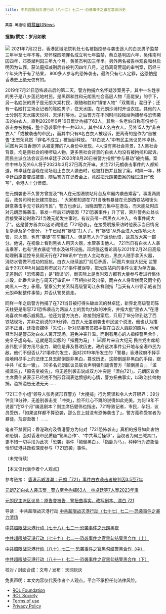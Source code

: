 ```yaml
---
title: 中共超限战灭港行动（八十二）七二一·恐袭事件之谁在篡改历史
---
```

`英喜-粵語組` [轉載自GNews](https://gnews.org/zh-hans/1620544/)

#### 搜集/撰文：岁月如歌


![](https://assets.gnews.org/wp-content/uploads/2021/10/10271.jpg)
2021年7月22日，香港区域法院判处七名被指控参与袭击途人的白衣男子监禁三年半至七年不等。邓怀琛四项罪名成立判七年监禁，蔡立基判囚六年，吴伟南判囚四年，邓英斌判囚三年九个月，黄英杰判囚三年半。另外两名被告林观良和林启明因为认罪，获法庭扣减刑后各被判囚四年八月。这场离奇荒诞的审判案，历经三个年头终于有了结果， 800多人参与的恐怖袭击，最终只有七人定罪，这恐怕是香港史上绝无仅有的。

2019年7月21日恐怖袭击后的第二天，警方拘捕六名怀疑涉案男子，其中一名姓李的男子是八乡莲花地村民，是黑帮和胜和元朗黑社会高层人物「高佬安」的手下，另一名姓张的男子是元朗大棠村民，跟随和胜和“镇馆人物”「双鹰青」混日子；还有一名殴打立场女记者的陈姓男子，住天水围，在元朗沙浦村开设农庄。其他的人士分别在天水围天悦村、天泽村等地。之后警方在不同时间段陆续拘捕参与恐怖袭击的白衣人，直到2020年9月16日累计拘捕了62人，其后一名老伯自称有份参与袭击亦被拘捕，整个恐袭事件中一共63人，其中48人名白衣人，另外15人为“非白衣人”「或被袭击的市民」，而其中只有8名白衣人被起诉，更离奇的是作为“首被告”王志荣竟然「罪名不成立」被当庭释放。 “非白衣人”中有民主派议员林卓廷。
![](https://assets.gnews.org/wp-content/uploads/2021/10/10272.jpg)图片来自香港01
从被定罪的7人身份中发现，4人没有黑社会背景，3人黑社会背景，均是黑社会的喽啰级人物，更多黑社会背景的白衣人均没有被拘捕和起诉。而民主派立法会议员林卓廷于2020年8月26日被警方指控“参与暴动”被拘捕。案件中林与另外6人将于2023年3月27日再次开审。关注721元朗袭击事件的人都知道，林卓廷在当晚在现场阻止白衣人袭击时，也被打伤并且报了案。时隔一年，林卓廷由原告变成被告，随后警方在记者会上，竟然把元朗袭击案的经过进行“改写”，令港人十分愤慨。

在元朗袭击不久警方曾提及“有人在元朗港铁站月台及车厢内袭击乘客”，事发两周后，政务司司长张建宗指出，“ 大家都知道在721当晚有暴徒在元朗西铁站和街头肆意袭击手无寸铁的市民”。警方也承认，当晚因警力集中在港岛，而未能及时应对元朗恐怖袭击。事发一年后邓炳强因「721恐袭事件」升了官，荣升警务处处长后接受采访时称721当晚元朗发生事时，有议员带一帮黑衣人冲入，令事件闹大了”。这是警方首次以这论调描述「721恐袭」。在接受明报采访时他表示当日情况复杂涉及多个部分，下午已经有“暴徒”打人了。有“暴徒”从外面进入元朗喷灭火管，灭火筒，也有“暴徒”在车厢打人，但是有人为了煽动仇恨，故意放大某一部分。他说，在视像上看到黑衣人用灭火器，水管袭击他人。 721当日有白衣人人袭击乘客，也有“黑衣暴徒”喷水及破坏设施。邓炳强这番论调与2021年2月24日高级助理刑事监控专员周天行在721审讯中“白衣人主动攻击，黑衣人随手拿灭火器，消防水管做不成功的抵抗，白衣人继续追打”前后矛盾。
![](https://assets.gnews.org/wp-content/uploads/2021/10/10273.jpg)图片来自大纪元
监警会于2020年5月回应称市民对721事件被误导，把元朗站内的事件认定为单方面、无差别的「恐怖袭击」是“错误”的，而实际上是当时双方都有大量参与者进行集体斗殴。此番言论也与周天行审讯中「互相拉扯及出拳，而白衣人将雪糕筒及雨伞扔向黑人一方」矛盾。警察公共关系科高级警司江永祥则指「当天有人带领示威者到元朗牵制整件事情」并否认警员逃走。

同样一年之后警方拘捕了在721当日被打得头破血流的林卓廷，新界北高级警司陈天柱更是形容721恐怖袭击为两派人士的势均力敌的冲突，并指大批“黑衣人”在港岛喜欢神魂示威捣乱。他还为警方洗白，称接到报案后，只用了18分钟到达了西铁站现场，并非之前说的39分钟，白衣人无差别袭击市民这个说法，他也认为描述不正当，还指责媒体「失忆」。针对防暴警员把手搭在白衣人肩膀的照片，他解释当时是警员劝白衣人离开现场，避免冲突升温。而别有用心的人指控警黑合作，完全子虚乌有。这就是现实版的「指鹿为马」！
![](https://assets.gnews.org/wp-content/uploads/2021/10/10274.jpg)图片来自大纪元
民主党主席胡志伟批评警方用尽全力、颠倒是非及篡改历史。政府这次事件公开地与全港市民为敌，他们不但否认721事件的发生，面对2019年所发生的「警暴」香港政府不择手段地用尽手上的法律工具去颠倒是非黑白，篡改历史。这颠倒是非黑白的手段，跟中共「如出一辙」。 30多名元朗区议员联合声明强烈谴责警方「颠倒黑白」，「滥捕滥告」，「原告变被告」，将无差别袭击说成双方冲突是「漂白721」。元朗区议会主席黄伟贤表示已经找不到形容词表达愤怒的心情，警方扭曲事实，以政治挂帅拘捕，滥捕滥告无法无天……


“721工作小组”领导人张秀贤形容警方「大搜捕」行为荒谬和令人大开眼界：39分钟变18分钟，无差别袭击变「冲突」，脸不红心不跳的说得如此完美，为何19年不说要“花13个月”编造剧本？副主席伍健伟也指出，721导致记者，市民，孕妇，议员受伤，「如果这样都不算恐袭，那么世上就没有恐怖袭击了」，警方竟称受害者为暴徒，荒谬至极！ ……

笔者不禁要问：香港政府及香港警方为何对「721恐怖袭击」真相的报导如此害怕和恐惧，面对香港市民质疑“警黑合作”、“中共幕后操纵”，当权者为何三缄其口。更不惜一切手段为此次「恐袭」事件「颠倒黑白」、「指鹿为马」，种种行为迹象恰恰印证港共政权深度参与「721恐袭」事件。

（未完待续）

【本文仅代表作者个人观点】

参考链接：
[香港示威浪潮：元朗「721」事件白衣袭击者被判囚3.5至7年](https://www.bbc.com/zhongwen/trad/chinese-news-57526233)

[元朗721白衣人袭击案　警方至今拘捕63人　林卓廷等7人案2023年审](https://www.hk01.com/%E7%A4%BE%E6%9C%83%E6%96%B0%E8%81%9E/653560/%E5%85%83%E6%9C%97721%E7%99%BD%E8%A1%A3%E4%BA%BA%E8%A5%B2%E6%93%8A%E6%A1%88-%E8%AD%A6%E6%96%B9%E8%87%B3%E4%BB%8A%E6%8B%98%E6%8D%9563%E4%BA%BA-%E6%9E%97%E5%8D%93%E5%BB%B7%E7%AD%897%E4%BA%BA%E6%A1%882023%E5%B9%B4%E5%AF%A9)

[元朗民主派区议员：原告变被告　警扭曲事实、改写剧本、漂白 721](https://www.thestandnews.com/politics/%E5%85%83%E6%9C%97%E6%B0%91%E4%B8%BB%E6%B4%BE%E5%8D%80%E8%AD%B0%E5%93%A1-%E5%8E%9F%E5%91%8A%E8%AE%8A%E8%A2%AB%E5%91%8A-%E8%AD%A6%E6%89%AD%E6%9B%B2%E4%BA%8B%E5%AF%A6-%E6%94%B9%E5%AF%AB%E5%8A%87%E6%9C%AC-%E6%BC%82%E7%99%BD-721)

导读：
中共超限战灭港行动
[中共超限战灭港行动（七十七）七二一·恐袭事件之暴力清场](https://gnews.org/zh-hans/1583940/)

[中共超限战灭港行动（七十八）七二一](https://gnews.org/zh-hans/1593300/)[·恐袭事件之元朗黑夜](https://gnews.org/zh-hans/1593300/)

[中共超限战灭港行动（七十九）七二一](https://gnews.org/zh-hans/1595216/)[·恐袭事件之官黑勾结警黑合作（上）](https://gnews.org/zh-hans/1595216/)

[中共超限战灭港行动（八十）七二一](https://gnews.org/zh-hans/1599657/)[·恐袭事件之官黑勾结警黑合作（中）](https://gnews.org/zh-hans/1599657/)

[中共超限战灭港行动（八十一）七二一](https://gnews.org/zh-hans/1614003/)[·恐袭事件之官黑勾结警黑合作（下）](https://gnews.org/zh-hans/1614003/)

校对 / 封面合成：文粤 / 发布：天网灰灰

 

免责声明：本文内容仅代表作者个人观点，平台不承担任何法律风险。

- [ROL Foundation](https://rolfoundation.org/)
- [ROL Society](https://rolsociety.org/)
- [Terms of use](https://gnews.org/terms-of-use-3/)
- [Privacy Policy](https://gnews.org/privacy-policy/)
